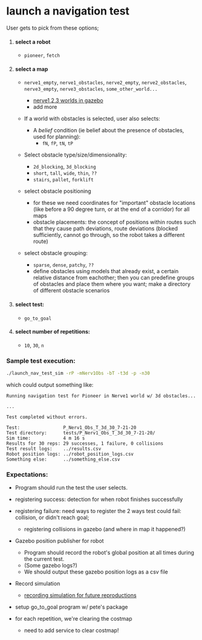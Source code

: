 launch a navigation test
========================

User gets to pick from these options;

1. #### select a robot
	- `pioneer`, `fetch`

2. #### select a map
    - `nerve1_empty`, `nerve1_obstacles`, `nerve2_empty`, `nerve2_obstacles`, `nerve3_empty`, `nerve3_obstacles`,	`some_other_world...`
	    - [nerve1,2,3 worlds in gazebo](https://github.com/uml-robotics/uml_3d_race/tree/master/worlds)
	    - add more
    
    - If a world with obstacles is selected, user also selects:
        - A *belief* condition (ie belief about the presence of obstacles, used for planning):
            - `fN`, `fP`, `tN`, `tP`

    - Select obstacle type/size/dimensionality:
	    - `2d_blocking`, `3d_blocking`
	    - `short`, `tall`, `wide`, `thin`, `??`
        - `stairs`, `pallet`, `forklift`

    - select obstacle positioning
	    - for these we need coordinates for "important" obstacle locations (like before a 90 degree turn, or at the end of a corridor) for all maps
        - obstacle placements: the concept of positions within routes such that they cause path deviations, route deviations (blocked sufficiently, cannot go through, so the robot takes a different route)
    - select obstacle grouping: 
	    - `sparse`, `dense`, `patchy`, `??`
	    - define obstacles using models that already exist, a certain relative distance from eachother; then you can predefine groups of obstacles and place them where you want; make a directory of different obstacle scenarios

3. #### select test:
    - `go_to_goal`

4. #### select number of repetitions:
    - `10`, `30`, `n`


### Sample test execution:

```bash
./launch_nav_test_sim -rP -mNerv1Obs -bT -t3d -p -n30
```
which could output something like:
```
Running navigation test for Pioneer in Nerve1 world w/ 3d obstacles...

...

Test completed without errors.

Test:                P_Nerv1_Obs_T_3d_30_7-21-20
Test directory:      tests/P_Nerv1_Obs_T_3d_30_7-21-20/
Sim time:            4 m 16 s
Results for 30 reps: 29 successes, 1 failure, 0 collisions
Test result logs:    ../results.csv
Robot position logs: ../robot_position_logs.csv
Something else:      ../something_else.csv
```


### Expectations:

- Program should run the test the user selects.

- registering success: detection for when robot finishes successfully
- registering failure: need ways to register the 2 ways test could fail: collision, or didn't reach goal;
    - registering collisions in gazebo (and where in map it happened?)

- Gazebo position publisher for robot
	- Program should record the robot's global position at all times during the current test. 
	- (Some gazebo logs?)
	- We should output these gazebo position logs as a csv file

- Record simulation
	- [recording simulation for future reproductions](http://gazebosim.org/tutorials?cat=tools_utilities&tut=logging_playback)

- setup go_to_goal program w/ pete's package
- for each repetition, we're clearing the costmap
    - need to add service to clear costmap!
